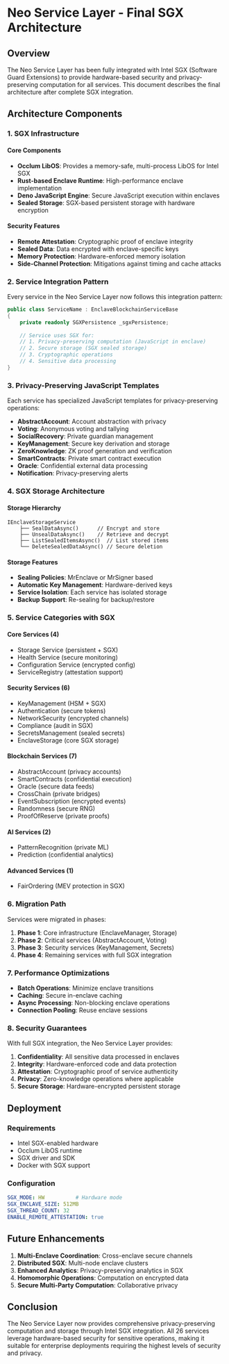 # Neo Service Layer - Final SGX Architecture

## Overview

The Neo Service Layer has been fully integrated with Intel SGX (Software Guard Extensions) to provide hardware-based security and privacy-preserving computation for all services. This document describes the final architecture after complete SGX integration.

## Architecture Components

### 1. SGX Infrastructure

#### Core Components
- **Occlum LibOS**: Provides a memory-safe, multi-process LibOS for Intel SGX
- **Rust-based Enclave Runtime**: High-performance enclave implementation
- **Deno JavaScript Engine**: Secure JavaScript execution within enclaves
- **Sealed Storage**: SGX-based persistent storage with hardware encryption

#### Security Features
- **Remote Attestation**: Cryptographic proof of enclave integrity
- **Sealed Data**: Data encrypted with enclave-specific keys
- **Memory Protection**: Hardware-enforced memory isolation
- **Side-Channel Protection**: Mitigations against timing and cache attacks

### 2. Service Integration Pattern

Every service in the Neo Service Layer now follows this integration pattern:

```csharp
public class ServiceName : EnclaveBlockchainServiceBase
{
    private readonly SGXPersistence _sgxPersistence;
    
    // Service uses SGX for:
    // 1. Privacy-preserving computation (JavaScript in enclave)
    // 2. Secure storage (SGX sealed storage)
    // 3. Cryptographic operations
    // 4. Sensitive data processing
}
```

### 3. Privacy-Preserving JavaScript Templates

Each service has specialized JavaScript templates for privacy-preserving operations:

- **AbstractAccount**: Account abstraction with privacy
- **Voting**: Anonymous voting and tallying
- **SocialRecovery**: Private guardian management
- **KeyManagement**: Secure key derivation and storage
- **ZeroKnowledge**: ZK proof generation and verification
- **SmartContracts**: Private smart contract execution
- **Oracle**: Confidential external data processing
- **Notification**: Privacy-preserving alerts

### 4. SGX Storage Architecture

#### Storage Hierarchy
```
IEnclaveStorageService
    ├── SealDataAsync()      // Encrypt and store
    ├── UnsealDataAsync()    // Retrieve and decrypt
    ├── ListSealedItemsAsync()  // List stored items
    └── DeleteSealedDataAsync() // Secure deletion
```

#### Storage Features
- **Sealing Policies**: MrEnclave or MrSigner based
- **Automatic Key Management**: Hardware-derived keys
- **Service Isolation**: Each service has isolated storage
- **Backup Support**: Re-sealing for backup/restore

### 5. Service Categories with SGX

#### Core Services (4)
- Storage Service (persistent + SGX)
- Health Service (secure monitoring)
- Configuration Service (encrypted config)
- ServiceRegistry (attestation support)

#### Security Services (6)
- KeyManagement (HSM + SGX)
- Authentication (secure tokens)
- NetworkSecurity (encrypted channels)
- Compliance (audit in SGX)
- SecretsManagement (sealed secrets)
- EnclaveStorage (core SGX storage)

#### Blockchain Services (7)
- AbstractAccount (privacy accounts)
- SmartContracts (confidential execution)
- Oracle (secure data feeds)
- CrossChain (private bridges)
- EventSubscription (encrypted events)
- Randomness (secure RNG)
- ProofOfReserve (private proofs)

#### AI Services (2)
- PatternRecognition (private ML)
- Prediction (confidential analytics)

#### Advanced Services (1)
- FairOrdering (MEV protection in SGX)

### 6. Migration Path

Services were migrated in phases:
1. **Phase 1**: Core infrastructure (EnclaveManager, Storage)
2. **Phase 2**: Critical services (AbstractAccount, Voting)
3. **Phase 3**: Security services (KeyManagement, Secrets)
4. **Phase 4**: Remaining services with full SGX integration

### 7. Performance Optimizations

- **Batch Operations**: Minimize enclave transitions
- **Caching**: Secure in-enclave caching
- **Async Processing**: Non-blocking enclave operations
- **Connection Pooling**: Reuse enclave sessions

### 8. Security Guarantees

With full SGX integration, the Neo Service Layer provides:

1. **Confidentiality**: All sensitive data processed in enclaves
2. **Integrity**: Hardware-enforced code and data protection
3. **Attestation**: Cryptographic proof of service authenticity
4. **Privacy**: Zero-knowledge operations where applicable
5. **Secure Storage**: Hardware-encrypted persistent storage

## Deployment

### Requirements
- Intel SGX-enabled hardware
- Occlum LibOS runtime
- SGX driver and SDK
- Docker with SGX support

### Configuration
```yaml
SGX_MODE: HW          # Hardware mode
SGX_ENCLAVE_SIZE: 512MB
SGX_THREAD_COUNT: 32
ENABLE_REMOTE_ATTESTATION: true
```

## Future Enhancements

1. **Multi-Enclave Coordination**: Cross-enclave secure channels
2. **Distributed SGX**: Multi-node enclave clusters
3. **Enhanced Analytics**: Privacy-preserving analytics in SGX
4. **Homomorphic Operations**: Computation on encrypted data
5. **Secure Multi-Party Computation**: Collaborative privacy

## Conclusion

The Neo Service Layer now provides comprehensive privacy-preserving computation and storage through Intel SGX integration. All 26 services leverage hardware-based security for sensitive operations, making it suitable for enterprise deployments requiring the highest levels of security and privacy.